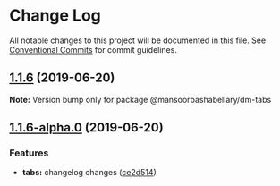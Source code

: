 # Change Log

All notable changes to this project will be documented in this file.
See [Conventional Commits](https://conventionalcommits.org) for commit guidelines.

## [1.1.6](https://github.com/MansoorBashaBellary/design-mono/compare/@mansoorbashabellary/dm-tabs@1.1.6-alpha.0...@mansoorbashabellary/dm-tabs@1.1.6) (2019-06-20)

**Note:** Version bump only for package @mansoorbashabellary/dm-tabs





## [1.1.6-alpha.0](https://github.com/MansoorBashaBellary/design-mono/compare/@mansoorbashabellary/dm-tabs@1.1.5...@mansoorbashabellary/dm-tabs@1.1.6-alpha.0) (2019-06-20)


### Features

* **tabs:** changelog changes ([ce2d514](https://github.com/MansoorBashaBellary/design-mono/commit/ce2d514))
